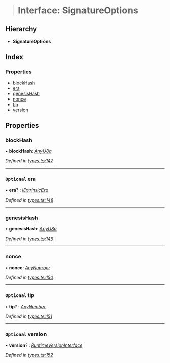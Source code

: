 > # Interface: SignatureOptions

## Hierarchy

* **SignatureOptions**

## Index

### Properties

* [blockHash](_types_.signatureoptions.md#blockhash)
* [era](_types_.signatureoptions.md#optional-era)
* [genesisHash](_types_.signatureoptions.md#genesishash)
* [nonce](_types_.signatureoptions.md#nonce)
* [tip](_types_.signatureoptions.md#optional-tip)
* [version](_types_.signatureoptions.md#optional-version)

## Properties

###  blockHash

• **blockHash**: *[AnyU8a](../modules/_types_.md#anyu8a)*

*Defined in [types.ts:147](https://github.com/polkadot-js/api/blob/b8d8b7e/packages/types/src/types.ts#L147)*

___

### `Optional` era

• **era**? : *[IExtrinsicEra](_types_.iextrinsicera.md)*

*Defined in [types.ts:148](https://github.com/polkadot-js/api/blob/b8d8b7e/packages/types/src/types.ts#L148)*

___

###  genesisHash

• **genesisHash**: *[AnyU8a](../modules/_types_.md#anyu8a)*

*Defined in [types.ts:149](https://github.com/polkadot-js/api/blob/b8d8b7e/packages/types/src/types.ts#L149)*

___

###  nonce

• **nonce**: *[AnyNumber](../modules/_types_.md#anynumber)*

*Defined in [types.ts:150](https://github.com/polkadot-js/api/blob/b8d8b7e/packages/types/src/types.ts#L150)*

___

### `Optional` tip

• **tip**? : *[AnyNumber](../modules/_types_.md#anynumber)*

*Defined in [types.ts:151](https://github.com/polkadot-js/api/blob/b8d8b7e/packages/types/src/types.ts#L151)*

___

### `Optional` version

• **version**? : *[RuntimeVersionInterface](_types_.runtimeversioninterface.md)*

*Defined in [types.ts:152](https://github.com/polkadot-js/api/blob/b8d8b7e/packages/types/src/types.ts#L152)*